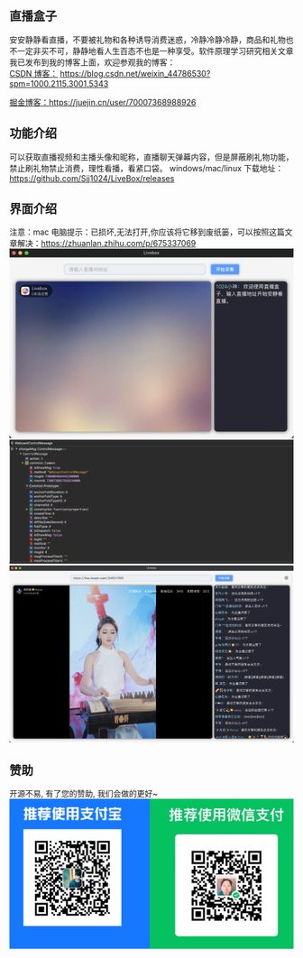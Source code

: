 ## 直播盒子

安安静静看直播，不要被礼物和各种诱导消费迷惑，冷静冷静冷静，商品和礼物也不一定非买不可，静静地看人生百态不也是一种享受。软件原理学习研究相关文章我已发布到我的博客上面，欢迎参观我的博客：  
[CSDN 博客：](https://blog.csdn.net/weixin_44786530?spm=1000.2115.3001.5343) https://blog.csdn.net/weixin_44786530?spm=1000.2115.3001.5343

[掘金博客：](https://juejin.cn/user/70007368988926)https://juejin.cn/user/70007368988926

## 功能介绍

可以获取直播视频和主播头像和昵称，直播聊天弹幕内容，但是屏蔽刷礼物功能，禁止刷礼物禁止消费，理性看播，看紧口袋。
windows/mac/linux 下载地址：https://github.com/Sjj1024/LiveBox/releases

## 界面介绍

注意：mac 电脑提示：已损坏,无法打开,你应该将它移到废纸篓，可以按照这篇文章解决：https://zhuanlan.zhihu.com/p/675337069
![alt text](./analysis/image-2.png)
![alt text](./analysis/image-6.png)
![alt text](./analysis/image-7.png)

## 赞助

开源不易, 有了您的赞助, 我们会做的更好~
![alt text](./analysis/pay.png)
